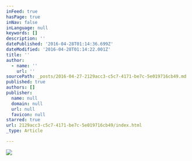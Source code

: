 ```yaml
---
inFeed: true
hasPage: true
inNav: false
inLanguage: null
keywords: []
description: ''
datePublished: '2016-04-28T01:14:36.699Z'
dateModified: '2016-04-28T01:14:22.001Z'
title: ''
author:
  - name: ''
    url: ''
sourcePath: _posts/2016-04-27-2129acc3-c5c7-4171-be7c-5e019716cb49.md
published: true
authors: []
publisher:
  name: null
  domain: null
  url: null
  favicon: null
starred: true
url: 2129acc3-c5c7-4171-be7c-5e019716cb49/index.html
_type: Article

---
```

![](https://the-grid-user-content.s3-us-west-2.amazonaws.com/faf06016-6f80-4334-ab8c-cba11e09f0e9.png)